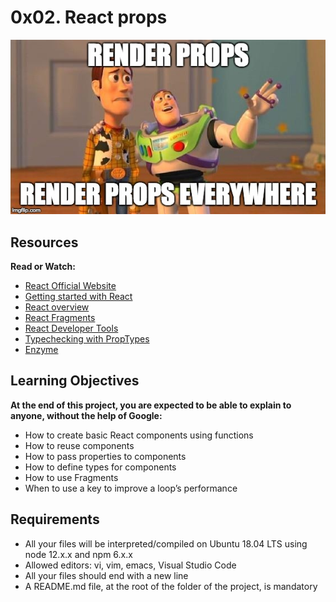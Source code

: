 # 0x02. React props

<img src="meme.jpg">

## Resources
<b>Read or Watch:</b>

<ul>
    <li>
        <a href="https://intranet.alxswe.com/rltoken/gTvHLsLFztlLKOsHVG2wFw">
            React Official Website
        </a>
    </li>
    <li>
        <a href="https://intranet.alxswe.com/rltoken/sIVpPWBHBHRzp9cFX946_g">
            Getting started with React
        </a>
    </li>
    <li>
        <a href="https://intranet.alxswe.com/rltoken/i9pnIXDEU-Q6baHKa_S_tQ">
            React overview
        </a>
    </li>
    <li>
        <a href="https://intranet.alxswe.com/rltoken/UvnW7wfcZNSm-4DQ_P7w4g">
            React Fragments
        </a>
    </li>
    <li>
        <a href="https://intranet.alxswe.com/rltoken/-no3Szs-PJQ_P_urpa4FSQ">
            React Developer Tools
        </a>
    </li>
    <li>
        <a href="https://intranet.alxswe.com/rltoken/gYxhaEDW67VCZd9ebOT5cA">
            Typechecking with PropTypes
        </a>
    </li>
    <li>
        <a href="https://intranet.alxswe.com/rltoken/AlilVwpyEpGwPOK40d5dXw">
            Enzyme
        </a>
    </li>
</ul>

## Learning Objectives

<b>At the end of this project, you are expected to be able to explain to anyone, without the help of Google:</b>

<ul>
    <li>How to create basic React components using functions</li>
    <li>How to reuse components</li>
    <li>How to pass properties to components</li>
    <li>How to define types for components</li>
    <li>How to use Fragments</li>
    <li>When to use a key to improve a loop’s performance</li>
</ul>

## Requirements

<ul>
    <li>All your files will be interpreted/compiled on Ubuntu 18.04 LTS using node 12.x.x and npm 6.x.x</li>
    <li>Allowed editors: vi, vim, emacs, Visual Studio Code</li>
    <li>All your files should end with a new line</li>
    <li>A README.md file, at the root of the folder of the project, is mandatory</li>
</ul>
